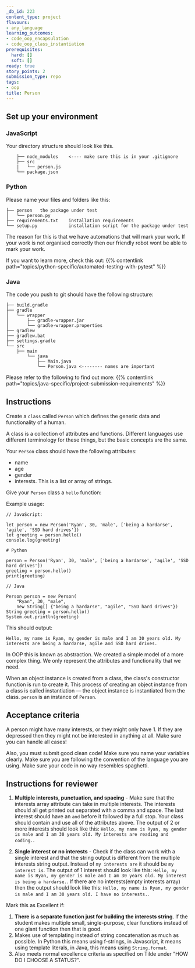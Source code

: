 ```yaml
---
_db_id: 223
content_type: project
flavours:
- any_language
learning_outcomes:
- code_oop_encapsulation
- code_oop_class_instantiation
prerequisites:
  hard: []
  soft: []
ready: true
story_points: 2
submission_type: repo
tags:
- oop
title: Person
---
```


## Set up your environment

### JavaScript

Your directory structure should look like this.

```
    ├── node_modules    <---- make sure this is in your .gitignore
    ├── src
    |   └── person.js
    └── package.json
```

### Python

Please name your files and folders like this:

```
├── person   the package under test
│   └── person.py
├── requirements.txt    installation requirements
└── setup.py            installation script for the package under test

```

The reason for this is that we have automations that will mark your work. If your work is not organised correctly then our friendly robot wont be able to mark your work.

If you want to learn more, check this out: {{% contentlink path="topics/python-specific/automated-testing-with-pytest" %}}

### Java

The code you push to git should have the following structure:

```
├── build.gradle
├── gradle
│   └── wrapper
│       ├── gradle-wrapper.jar
│       └── gradle-wrapper.properties
├── gradlew
├── gradlew.bat
├── settings.gradle
└── src
    ├── main
        └── java
            ├── Main.java
            └── Person.java <-------- names are important
```

Please refer to the following to find out more: {{% contentlink path="topics/java-specific/project-submission-requirements" %}}

## Instructions

Create a `class` called `Person` which defines the generic data and functionality of a human.

A class is a collection of attributes and functions. Different languages use different terminology for these things, but the basic concepts are the same.

Your `Person` class should have the following attributes:

- name
- age
- gender
- interests. This is a list or array of strings.

Give your `Person` class a `hello` function:

Example usage:

```
// JavaScript:

let person = new Person('Ryan', 30, 'male', ['being a hardarse', 'agile', 'SSD hard drives'])
let greeting = person.hello()
console.log(greeting)
```

```
# Python

person = Person('Ryan', 30, 'male', ['being a hardarse', 'agile', 'SSD hard drives'])
greeting = person.hello()
print(greeting)
```

```
// Java

Person person = new Person(
    "Ryan", 30, "male",
    new String[] {"being a hardarse", "agile", "SSD hard drives"})
String greeting = person.hello()
System.out.println(greeting)
```

This should output:

```
Hello, my name is Ryan, my gender is male and I am 30 years old. My interests are being a hardarse, agile and SSD hard drives.
```

In OOP this is known as abstraction. We created a simple model of a more complex thing. We only represent the attributes and functionality that we need.

When an object instance is created from a class, the class's constructor function is run to create it. This process of creating an object instance from a class is called instantiation — the object instance is instantiated from the class. `person` is an instance of `Person`.

## Acceptance criteria

A person might have many interests, or they might only have 1. If they are depressed then they might not be interested in anything at all. Make sure you can handle all cases!

Also, you must submit good clean code! Make sure you name your variables clearly. Make sure you are following the convention of the language you are using. Make sure your code in no way resembles spaghetti.

## Instructions for reviewer

1. **Multiple interests, punctuation, and spacing** - Make sure that the interests array attribute can take in multiple interests. The interests should all get printed out separated with a comma and space. The last interest should have an `and` before it followed by a full stop. Your class should contain and use all of the attributes above.
The output of 2 or more interests should look like this: `Hello, my name is Ryan, my gender is male and I am 30 years old. My interests are reading and coding.`.

2. **Single interest or no interests** - Check if the class can work with a single interest and that the string output is different from the multiple interests string output. Instead of `my interests are` it should be `my interest is`.
The output of 1 interest should look like this: `Hello, my name is Ryan, my gender is male and I am 30 years old. My interest is being a hardarse.`.
If there are no interests(empty interests array) then the output should look like this: `Hello, my name is Ryan, my gender is male and I am 30 years old. I have no interests.`.

Mark this as Excellent if:

1. **There is a separate function just for building the interests string**. If the student makes multiple small, single-purpose, clear functions instead of one giant function then that is good.
2. Makes use of templating instead of string concatenation as much as possible. In Python this means using f-strings, in Javascript, it means using template literals, in Java, this means using `String.format`.
3. Also meets normal excellence criteria as specified on Tilde under "HOW DO I CHOOSE A STATUS?".
